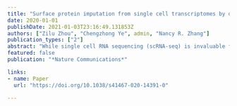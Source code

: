 ```yaml
---
title: "Surface protein imputation from single cell transcriptomes by deep neural networks"
date: 2020-01-01
publishDate: 2021-01-03T23:16:49.131853Z
authors: ["Zilu Zhou", "Chengzhong Ye", admin, "Nancy R. Zhang"]
publication_types: ["2"]
abstract: "While single cell RNA sequencing (scRNA-seq) is invaluable for studying cell populations, cell-surface proteins are often integral markers of cellular function and serve as primary targets for therapeutic intervention. Here we propose a transfer learning framework, single cell Transcriptome to Protein prediction with deep neural network (cTP-net), to impute surface protein abundances from scRNA-seq data by learning from existing single-cell multi-omic resources."
featured: false
publication: "*Nature Communications*"

links:
- name: Paper
  url: "https://doi.org/10.1038/s41467-020-14391-0"

---
```


